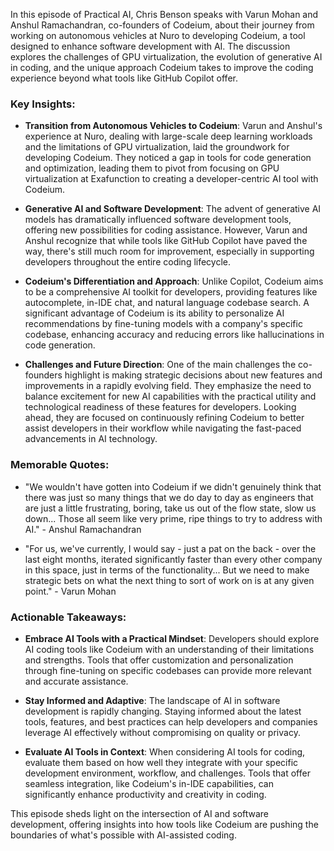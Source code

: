 In this episode of Practical AI, Chris Benson speaks with Varun Mohan and Anshul Ramachandran, co-founders of Codeium, about their journey from working on autonomous vehicles at Nuro to developing Codeium, a tool designed to enhance software development with AI. The discussion explores the challenges of GPU virtualization, the evolution of generative AI in coding, and the unique approach Codeium takes to improve the coding experience beyond what tools like GitHub Copilot offer.

### Key Insights:

- **Transition from Autonomous Vehicles to Codeium**: Varun and Anshul's experience at Nuro, dealing with large-scale deep learning workloads and the limitations of GPU virtualization, laid the groundwork for developing Codeium. They noticed a gap in tools for code generation and optimization, leading them to pivot from focusing on GPU virtualization at Exafunction to creating a developer-centric AI tool with Codeium.

- **Generative AI and Software Development**: The advent of generative AI models has dramatically influenced software development tools, offering new possibilities for coding assistance. However, Varun and Anshul recognize that while tools like GitHub Copilot have paved the way, there's still much room for improvement, especially in supporting developers throughout the entire coding lifecycle.

- **Codeium's Differentiation and Approach**: Unlike Copilot, Codeium aims to be a comprehensive AI toolkit for developers, providing features like autocomplete, in-IDE chat, and natural language codebase search. A significant advantage of Codeium is its ability to personalize AI recommendations by fine-tuning models with a company's specific codebase, enhancing accuracy and reducing errors like hallucinations in code generation.

- **Challenges and Future Direction**: One of the main challenges the co-founders highlight is making strategic decisions about new features and improvements in a rapidly evolving field. They emphasize the need to balance excitement for new AI capabilities with the practical utility and technological readiness of these features for developers. Looking ahead, they are focused on continuously refining Codeium to better assist developers in their workflow while navigating the fast-paced advancements in AI technology.

### Memorable Quotes:

- "We wouldn't have gotten into Codeium if we didn't genuinely think that there was just so many things that we do day to day as engineers that are just a little frustrating, boring, take us out of the flow state, slow us down... Those all seem like very prime, ripe things to try to address with AI." - Anshul Ramachandran

- "For us, we've currently, I would say - just a pat on the back - over the last eight months, iterated significantly faster than every other company in this space, just in terms of the functionality... But we need to make strategic bets on what the next thing to sort of work on is at any given point." - Varun Mohan

### Actionable Takeaways:

- **Embrace AI Tools with a Practical Mindset**: Developers should explore AI coding tools like Codeium with an understanding of their limitations and strengths. Tools that offer customization and personalization through fine-tuning on specific codebases can provide more relevant and accurate assistance.

- **Stay Informed and Adaptive**: The landscape of AI in software development is rapidly changing. Staying informed about the latest tools, features, and best practices can help developers and companies leverage AI effectively without compromising on quality or privacy.

- **Evaluate AI Tools in Context**: When considering AI tools for coding, evaluate them based on how well they integrate with your specific development environment, workflow, and challenges. Tools that offer seamless integration, like Codeium's in-IDE capabilities, can significantly enhance productivity and creativity in coding.

This episode sheds light on the intersection of AI and software development, offering insights into how tools like Codeium are pushing the boundaries of what's possible with AI-assisted coding.
